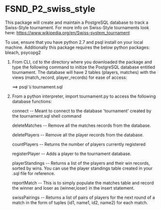# FSND_P2_swiss_style

This package will create and maintain a PostgreSQL database to track a Swiss-Style tournament. 
For more info on Swiss-Style tournaments look here: https://www.wikipedia.org/en/Swiss-system_tournament

To use, ensure that you have python 2.7 and psql install on your local machine. Additionally this package
requires the below python packages:
   bleach,
   psycopg2

1. From CLI, cd to the directory where you downloaded the package and type the following command to 
initize the PostgreSQL database entitled tournament.  The database will have 2 tables (players, matches) 
with the views (match_record, player_records) for ease of access:

   ==> psql \i tournament.sql
   
2. From a python interpreter, import tournament.py to access the following database functions:

   connect -- Meant to connect to the database 'tournament' created by the tournament.sql shell command

   deleteMatches -- Remove all the matches records from the database.

   deletePlayers -- Remove all the player records from the database.

   countPlayers -- Returns the number of players currently registered

   registerPlayer -- Adds a player to the tournament database.

   playerStandings -- Returns a list of the players and their win records, sorted by wins. 
                  You can use the player standings table created in your .sql file for reference.
                  
   reportMatch -- This is to simply populate the matches table and record the winner and loser as (winner,loser) in the                      insert statement.

   swissPairings -- Returns a list of pairs of players for the next round of a match in the form of tuples 
                   (id1, name1, id2, name2) for each match.


